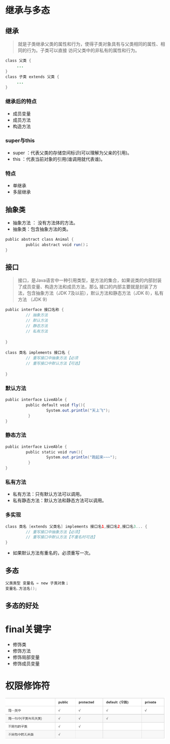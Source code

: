 # 继承与多态

## 继承

> 就是子类继承父类的属性和行为，使得子类对象具有与父类相同的属性、相同的行为。子类可以直接 访问父类中的非私有的属性和行为。

```java
class 父类 {
     ...      
}
class 子类 extends 父类 {
     ...      
}
```

### 继承后的特点

- 成员变量
- 成员方法
- 构造方法

### super与this

- super ：代表父类的存储空间标识(可以理解为父亲的引用)。 
- this ：代表当前对象的引用(谁调用就代表谁)。 

### 特点

- 单继承
- 多层继承

## 抽象类

- 抽象方法 ： 没有方法体的方法。 
- 抽象类：包含抽象方法的类。 

```java
public abstract class Animal {
         public abstract void run()； 
}
```

## 接口

>接口，是Java语言中一种引用类型，是方法的集合，如果说类的内部封装了成员变量、构造方法和成员方法，那么 接口的内部主要就是封装了方法，包含抽象方法（JDK 7及以前），默认方法和静态方法（JDK 8），私有方法 （JDK 9）

```java
public interface 接口名称 {
         // 抽象方法
         // 默认方法
         // 静态方法
         // 私有方法 
     
}

class 类名 implements 接口名 {
         // 重写接口中抽象方法【必须
         // 重写接口中默认方法【可选】    
     
} 
```

### 默认方法

```java
public interface LiveAble {
         public default void fly(){
                  System.out.println("天上飞");     
          } 
}
```

### 静态方法

```java
public interface LiveAble {
         public static void run(){
                  System.out.println("跑起来~~~");     
          } 
}
```

### 私有方法

- 私有方法：只有默认方法可以调用。 
- 私有静态方法：默认方法和静态方法可以调用。

### 多实现

```java
class 类名 [extends 父类名] implements 接口名1,接口名2,接口名3... {
         // 重写接口中抽象方法【必须】
         // 重写接口中默认方法【不重名时可选】    
} 
```

- 如果默认方法有重名的，必须重写一次。

## 多态

```java
父类类型 变量名 = new 子类对象； 
变量名.方法名();
```

## 多态的好处

# final关键字

- 修饰类
- 修饰方法
- 修饰局部变量
- 修饰成员变量

# 权限修饰符

![批注 2019-08-01 161941](/assets/批注%202019-08-01%20161941.png)
